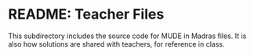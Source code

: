 # README: Teacher Files

This subdirectory includes the source code for MUDE in Madras files. It is also how solutions are shared with teachers, for reference in class.